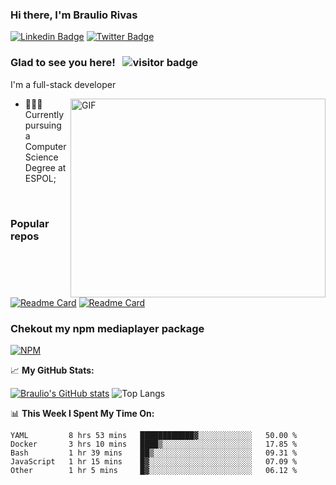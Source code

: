 ### Hi there, I'm Braulio Rivas
[![Linkedin Badge](https://img.shields.io/badge/-LinkedIn-0e76a8?style=flat-square&logo=Linkedin&logoColor=white)](https://www.linkedin.com/in/braulio-rivas-abad/)
[![Twitter Badge](https://img.shields.io/badge/-Twitter-00acee?style=flat-square&logo=Twitter&logoColor=white)](https://twitter.com/brolio04)

### Glad to see you here! &nbsp; ![visitor badge](https://visitor-badge.glitch.me/badge?page_id=brauliorivas)

I'm a full-stack developer


<img align="right" alt="GIF" src="https://github.com/Gapur/Gapur/blob/master/coding.gif?raw=true" width="408" height="318" />

- 👨🏻‍💻 Currently pursuing a Computer Science Degree at ESPOL;

</br>

### Popular repos
[![Readme Card](https://github-readme-stats.vercel.app/api/pin/?username=brauliorivas&repo=countrieshub)](https://github.com/brauliorivas/countrieshub)
[![Readme Card](https://github-readme-stats.vercel.app/api/pin/?username=brauliorivas&repo=pokedex-interactivo)](https://github.com/brauliorivas/pokedex-interactivo)

### Chekout my npm mediaplayer package
[![NPM](https://img.shields.io/badge/NPM-%23000000.svg?style=for-the-badge&logo=npm&logoColor=white)](https://www.npmjs.com/package/@braulio0000/mediaplayer)


📈 **My GitHub Stats:**

[![Braulio's GitHub stats](https://github-readme-stats.vercel.app/api?username=brauliorivas&theme=tokyonight)](https://github.com/brauliorivas) ![Top Langs](https://github-readme-stats.vercel.app/api/top-langs/?username=brauliorivas&layout=compact&theme=radical)


📊 **This Week I Spent My Time On:**
<!--START_SECTION:waka-->

```text
YAML         8 hrs 53 mins   ████████████▓░░░░░░░░░░░░   50.00 %
Docker       3 hrs 10 mins   ████▒░░░░░░░░░░░░░░░░░░░░   17.85 %
Bash         1 hr 39 mins    ██▒░░░░░░░░░░░░░░░░░░░░░░   09.31 %
JavaScript   1 hr 15 mins    █▓░░░░░░░░░░░░░░░░░░░░░░░   07.09 %
Other        1 hr 5 mins     █▓░░░░░░░░░░░░░░░░░░░░░░░   06.12 %
```

<!--END_SECTION:waka-->
